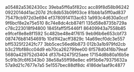 a05482a5362430cc
39eba5ff6a5f82cc
acc89f8d58b96242
0922014d41ac207d
2fc8db53b09f03ce
81bbb1a5ff0ad837
75479cb972d3e694
ef3780914113ac63
1a993c4d630a0ccf
9f6bcf8e2e75e510
8c74e8dc4cb874f1
135d58e8735b729a
c78c223018f94800
1845faff5f5446f1
86409943a7558b85
e9fcef8e8e8f1592
5c482be48e4f7615
9eb96b6e653cbf73
087476b81454691b
10d1f42acff3829c
14a69ecf0dc3e557
bff5325f2242fc77
3bb5cec56ed6b873
012b3a1b979fd2cb
b3c21fbf88cc04d9
eb70ca262799ee00
6f578d0416b79eaf
5680a429752d3404
df37b42475f25aee
17154d8b80a16b5e
5c91b3fc6f6343b0
38e58a55ff98e8ec
e9f5b6e79375632a
57a9d21c7677e7a5
5e1557bec88df8dc
4186de1aaf9c4877
